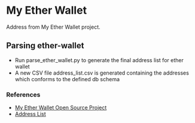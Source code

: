 # My Ether Wallet

Address from My Ether Wallet project.

## Parsing ether-wallet 
 - Run parse_ether_wallet.py to generate the final address list for ether wallet
 - A new CSV file address_list.csv is generated containing the addresses which conforms to the defined db schema 


### References

 - [My Ether Wallet Open Source Project](https://github.com/MyEtherWallet/)
 - [Address List](https://github.com/MyEtherWallet/ethereum-lists/blob/master/src/addresses/addresses-darklist.json)
